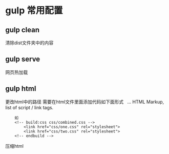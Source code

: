 # gulp 常用配置

## gulp clean 
   清除dist文件夹中的内容

## gulp serve
   网页热加载

## gulp html 
   更改html中的路径
   需要在html文件里面添加代码如下面形式
   	<!-- build:<type>(alternate search path) <path> <parameters> -->
	... HTML Markup, list of script / link tags.
	<!-- endbuild -->
	  
	    如     
	    <!-- build:css css/combined.css -->
	    	<link href="css/one.css" rel="stylesheet">
	    	<link href="css/two.css" rel="stylesheet">
	    <!-- endbuild -->
   
   压缩html
  

   

